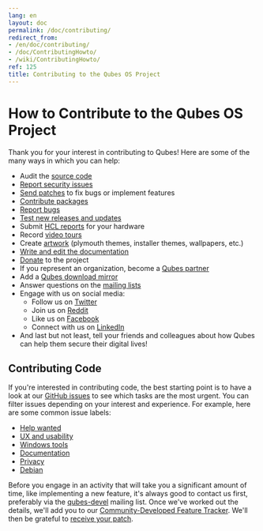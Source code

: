 ```yaml
---
lang: en
layout: doc
permalink: /doc/contributing/
redirect_from:
- /en/doc/contributing/
- /doc/ContributingHowto/
- /wiki/ContributingHowto/
ref: 125
title: Contributing to the Qubes OS Project
---
```


How to Contribute to the Qubes OS Project
=========================================

Thank you for your interest in contributing to Qubes! Here are some of the many
ways in which you can help:

* Audit the [source code](/doc/source-code/)
* [Report security issues](/security/)
* [Send patches](/doc/source-code/#how-to-send-patches) to fix bugs or implement features
* [Contribute packages](/doc/package-contributions)
* [Report bugs](/doc/reporting-bugs/)
* [Test new releases and updates](/doc/testing/)
* Submit [HCL reports](/doc/hcl/) for your hardware
* Record [video tours](/video-tours/)
* Create [artwork](https://github.com/QubesOS/qubes-artwork) (plymouth themes, installer themes, wallpapers, etc.)
* [Write and edit the documentation](/doc/doc-guidelines)
* [Donate](/donate/) to the project
* If you represent an organization, become a [Qubes partner](/partners/)
* Add a [Qubes download mirror](/downloads/mirrors/)
* Answer questions on the [mailing lists](/support/)
* Engage with us on social media:
  * Follow us on [Twitter](https://twitter.com/QubesOS)
  * Join us on [Reddit](https://www.reddit.com/r/Qubes/)
  * Like us on [Facebook](https://www.facebook.com/QubesOS)
  * Connect with us on [LinkedIn](https://www.linkedin.com/company/qubes-os/)
* And last but not least, tell your friends and colleagues about how Qubes
  can help them secure their digital lives!

Contributing Code
-----------------

If you're interested in contributing code, the best starting point is to have a
look at our [GitHub issues](https://github.com/QubesOS/qubes-issues/issues) to see which tasks are the most urgent. You can
filter issues depending on your interest and experience. For example, here are
some common issue labels:

* [Help wanted](https://github.com/QubesOS/qubes-issues/issues?q=is%3Aissue+is%3Aopen+label%3A%22help+wanted%22&utf8=%E2%9C%93)
* [UX and usability](https://github.com/QubesOS/qubes-issues/issues?q=is%3Aissue+is%3Aopen+label%3AUX)
* [Windows tools](https://github.com/QubesOS/qubes-issues/issues?q=is%3Aissue+is%3Aopen+label%3A%22C%3A+windows+tools%22)
* [Documentation](https://github.com/QubesOS/qubes-issues/issues?q=is%3Aissue+is%3Aopen+label%3A%22C%3A+doc%22)
* [Privacy](https://github.com/QubesOS/qubes-issues/issues?utf8=%E2%9C%93&q=is%3Aissue%20is%3Aopen%20label%3A%22privacy%22%20)
* [Debian](https://github.com/QubesOS/qubes-issues/issues?q=is%3Aissue+is%3Aopen+label%3A%22C%3A+Debian%22)

Before you engage in an activity that will take you a significant amount of
time, like implementing a new feature, it's always good to contact us first,
preferably via the [qubes-devel](/support/#qubes-devel) mailing list. Once we've worked out the
details, we'll add you to our [Community-Developed Feature Tracker](/qubes-issues/). We'll then
be grateful to [receive your patch](/doc/source-code/#how-to-send-patches).

